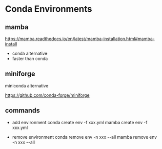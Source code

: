 # Conda Environments


## mamba
  https://mamba.readthedocs.io/en/latest/mamba-installation.html#mamba-install
 - conda alternative
 - faster than conda


## miniforge
  miniconda alternative
  
  https://github.com/conda-forge/miniforge


## commands
- add environment
  conda create env -f xxx.yml
  mamba create env -f xxx.yml

- remove environment
   conda remove env -n xxx --all
   mamba remove env -n xxx --all
